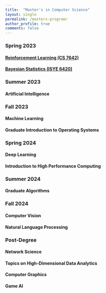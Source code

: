 ```yaml
---
title:  "Master's in Computer Science"
layout: single
permalink: /masters-program/
author_profile: true
comments: false
---
```


### Spring 2023
#### [Reinforcement Learning (CS 7642)](masters-program/reinforcement-learning)
#### [Bayesian Statistics (ISYE 6420)](/masters-program/bayesian-statistics)

### Summer 2023
#### Artificial Intelligence

### Fall 2023
#### Machine Learning
#### Graduate Introduction to Operating Systems

### Spring 2024
#### Deep Learning
#### Introduction to High Performance Computing

### Summer 2024
#### Graduate Algorithms

### Fall 2024
#### Computer Vision
#### Natural Language Processing

### Post-Degree
#### Network Science
#### Topics on High-Dimensional Data Analytics
#### Computer Graphics
#### Game AI
